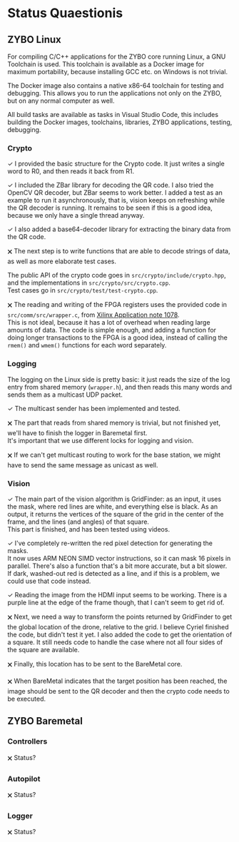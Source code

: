 # Status Quaestionis

## ZYBO Linux

For compiling C/C++ applications for the ZYBO core running Linux, a GNU
Toolchain is used. This toolchain is available as a Docker image for maximum
portability, because installing GCC etc. on Windows is not trivial.

The Docker image also contains a native x86-64 toolchain for testing and
debugging. This allows you to run the applications not only on the ZYBO, but on
any normal computer as well.

All build tasks are available as tasks in Visual Studio Code, this includes
building the Docker images, toolchains, libraries, ZYBO applications, testing,
debugging.

### Crypto

✓ I provided the basic structure for the Crypto code. It just writes a
single word to R0, and then reads it back from R1.

✓ I included the ZBar library for decoding the QR code. I also tried the OpenCV
QR decoder, but ZBar seems to work better. I added a test as an example to run
it asynchronously, that is, vision keeps on refreshing while the QR decoder is
running. It remains to be seen if this is a good idea, because we only have a 
single thread anyway.

✓ I also added a base64-decoder library for extracting the binary data from the 
QR code.

🗙 The next step is to write functions that are able to decode strings of data, as
well as more elaborate test cases.

The public API of the crypto code goes in `src/crypto/include/crypto.hpp`, and
the implementations in `src/crypto/src/crypto.cpp`.  
Test cases go in `src/crypto/test/test-crypto.cpp`.

🗙 The reading and writing of the FPGA registers uses the provided code in
`src/comm/src/wrapper.c`, from [Xilinx Application note 1078](https://www.xilinx.com/support/documentation/application_notes/xapp1078-amp-linux-bare-metal.pdf).  
This is not ideal, because it has a lot of overhead when reading large amounts
of data. The code is simple enough, and adding a function for doing longer
transactions to the FPGA is a good idea, instead of calling the `rmem()` and
`wmem()` functions for each word separately.

### Logging

The logging on the Linux side is pretty basic: it just reads the size of the log
entry from shared memory (`wrapper.h`), and then reads this many words and sends
them as a multicast UDP packet.

✓ The multicast sender has been implemented and tested.

🗙 The part that reads from shared memory is trivial, but not finished yet,
we'll have to finish the logger in Baremetal first.  
It's important that we use different locks for logging and vision.

🗙 If we can't get multicast routing to work for the base station, we might have
to send the same message as unicast as well.

### Vision

✓ The main part of the vision algorithm is GridFinder: as an input, it uses the
mask, where red lines are white, and everything else is black. As an output, it
returns the vertices of the square of the grid in the center of the frame, and
the lines (and angles) of that square.  
This part is finished, and has been tested using videos.

✓ I've completely re-written the red pixel detection for generating the masks.  
It now uses ARM NEON SIMD vector instructions, so it can mask 16 pixels in 
parallel. There's also a function that's a bit more accurate, but a bit slower.
If dark, washed-out red is detected as a line, and if this is a problem, we 
could use that code instead.

✓ Reading the image from the HDMI input seems to be working. There is a purple
line at the edge of the frame though, that I can't seem to get rid of.

🗙 Next, we need a way to transform the points returned by GridFinder to get the
global location of the drone, relative to the grid. I believe Cyriel finished
the code, but didn't test it yet.
I also added the code to get the orientation of a square. It still needs code to
handle the case where not all four sides of the square are available.

🗙 Finally, this location has to be sent to the BareMetal core.

🗙 When BareMetal indicates that the target position has been reached, the image
should be sent to the QR decoder and then the crypto code needs to be executed.

## ZYBO Baremetal

### Controllers

🗙 Status?

### Autopilot

🗙 Status?

### Logger

🗙 Status?

